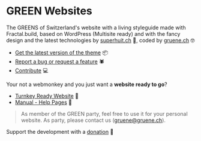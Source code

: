 # GREEN Websites

The GREENS of Switzerland's website with a living styleguide made with Fractal.build, based on WordPress 
(Multisite ready) and with the fancy design and the latest technologies by 
[superhuit.ch](https://superhuit.ch) 🚀, coded by [gruene.ch](https://gruene.ch) 🤓

* [Get the latest version of the theme](https://github.com/grueneschweiz/2018.gruene.ch/releases/latest) 📦
* [Report a bug or request a feature](https://github.com/grueneschweiz/2018.gruene.ch/issues/new) 🕷
* [Contribute](CONTRIBUTE.md) 💻

Your not a webmonkey and you just want a **website ready to go**?
* [Turnkey Ready Website](https://extern18.gruene.ch/musterperson/angebot) 🤩
* [Manual - Help Pages](https://docs.gruene.ch) 🚨

> As member of the GREEN party, feel free to use it for your personal website. As party, please contact us 
([gruene@gruene.ch](mailto:gruene@gruene.ch)).

Support the development with a [donation](https://gruene.ch/spenden) 💚
